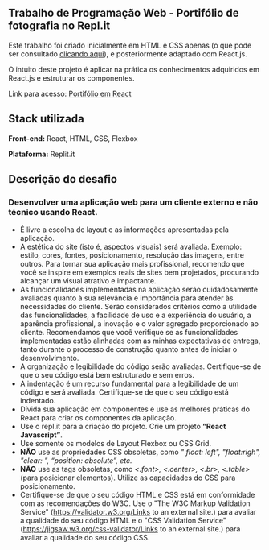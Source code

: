
## Trabalho de Programação Web - Portifólio de fotografia no Repl.it

Este trabalho foi criado inicialmente em HTML e CSS apenas (o que pode ser consultado [clicando aqui](https://github.com/fsaantiago/trab-prog-web)), e posteriormente adaptado com React.js.

O intuito deste projeto é aplicar na prática os conhecimentos adquiridos em React.js e estruturar os componentes.

Link para acesso: [Portifólio em React](https://trabp-prog-web-ent2.fsaantiago.repl.co/)

## Stack utilizada

**Front-end:** React, HTML, CSS, Flexbox

**Plataforma:** Replit.it

## Descrição do desafio

### Desenvolver uma aplicação web para um cliente externo e não técnico usando React.

- É livre a escolha de layout e as informações apresentadas pela aplicação.
- A estética do site (isto é, aspectos visuais) será avaliada. Exemplo: estilo, cores, fontes, posicionamento, resolução das imagens, entre outros. Para tornar sua aplicação mais profissional, recomendo que você se inspire em exemplos reais de sites bem projetados, procurando alcançar um visual atrativo e impactante.
- As funcionalidades implementadas na aplicação serão cuidadosamente avaliadas quanto à sua relevância e importância para atender às necessidades do cliente. Serão considerados critérios como a utilidade das funcionalidades, a facilidade de uso e a experiência do usuário, a aparência profissional, a inovação e o valor agregado proporcionado ao cliente. Recomendamos que você verifique se as funcionalidades implementadas estão alinhadas com as minhas expectativas de entrega, tanto durante o processo de construção quanto antes de iniciar o desenvolvimento.
- A organização e legibilidade do código serão avaliadas. Certifique-se de que o seu código está bem estruturado e sem erros.
- A indentação é um recurso fundamental para a legibilidade de um código e será avaliada. Certifique-se de que o seu código está indentado.
- Dívida sua aplicação em componentes e use as melhores práticas do React para criar os componentes da aplicação.
- Use o repl.it para a criação do projeto. Crie um projeto **“React Javascript”**.
- Use somente os modelos de Layout Flexbox ou CSS Grid.
- **NÃO** use as propriedades CSS obsoletas, como *" float: left", "float:righ", "clear: ", “position: absolute”, etc.*
- **NÃO** use as tags obsoletas, como *<.font>, <.center>, <.br>, <.table>*(para posicionar elementos). Utilize as capacidades do CSS para posicionamento.
- Certifique-se de que o seu código HTML e CSS está em conformidade com as recomendações do W3C. Use o "The W3C Markup Validation Service" (https://validator.w3.org/Links to an external site.) para avaliar a qualidade do seu código HTML e o "CSS Validation Service" (https://jigsaw.w3.org/css-validator/Links to an external site.) para avaliar a qualidade do seu código CSS.
